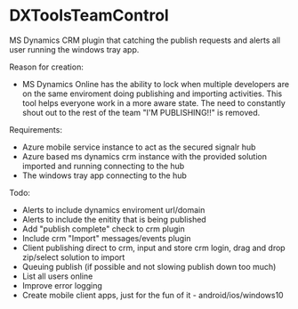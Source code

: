 # DXToolsTeamControl
MS Dynamics CRM plugin that catching the publish requests and alerts all user running the windows tray app.

Reason for creation:
- MS Dynamics Online has the ability to lock when multiple developers are on the same enviroment doing publishing and importing activities. This tool helps everyone work in a more aware state. The need to constantly shout out to the rest of the team "I'M PUBLISHING!!" is removed.

Requirements:
- Azure mobile service instance to act as the secured signalr hub
- Azure based ms dynamics crm instance with the provided solution imported and running connecting to the hub 
- The windows tray app connecting to the hub

Todo:
- Alerts to include dynamics enviroment url/domain
- Alerts to include the enitity that is being published
- Add "publish complete" check to crm plugin
- Include crm "Import" messages/events plugin
- Client publishing direct to crm, input and store crm login, drag and drop zip/select solution to import
- Queuing publish (if possible and not slowing publish down too much)
- List all users online
- Improve error logging
- Create mobile client apps, just for the fun of it - android/ios/windows10

